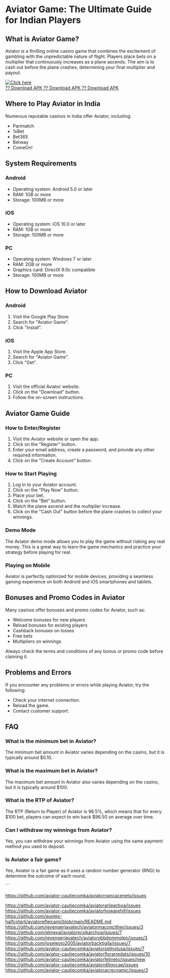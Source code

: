 # Aviator Game: The Ultimate Guide for Indian Players

## What is Aviator Game?

Aviator is a thrilling online casino game that combines the excitement
of gambling with the unpredictable nature of flight. Players place bets
on a multiplier that continuously increases as a plane ascends. The aim
is to cash out before the plane crashes, determining your final
multiplier and payout.

[![Click
here](https://readscoops.com/wp-content/uploads/2023/03/Readscoop-aviator-1-1.jpg)](https://traff.sbs/deff?key=aviator+all+games)\
[?? Download APK ?? Download APK ?? Download
APK](https://traff.sbs/deff?key=aviator+all+games)

## Where to Play Aviator in India

Numerous reputable casinos in India offer Aviator, including:

-   Parimatch
-   1xBet
-   Bet365
-   Betway
-   ComeOn!

## System Requirements

### Android

-   Operating system: Android 5.0 or later
-   RAM: 1GB or more
-   Storage: 100MB or more

### iOS

-   Operating system: iOS 10.0 or later
-   RAM: 1GB or more
-   Storage: 100MB or more

### PC

-   Operating system: Windows 7 or later
-   RAM: 2GB or more
-   Graphics card: DirectX 9.0c compatible
-   Storage: 100MB or more

## How to Download Aviator

### Android

1.  Visit the Google Play Store.
2.  Search for "Aviator Game".
3.  Click "Install".

### iOS

1.  Visit the Apple App Store.
2.  Search for "Aviator Game".
3.  Click "Get".

### PC

1.  Visit the official Aviator website.
2.  Click on the "Download" button.
3.  Follow the on-screen instructions.

## Aviator Game Guide

### How to Enter/Register

1.  Visit the Aviator website or open the app.
2.  Click on the "Register" button.
3.  Enter your email address, create a password, and provide any other
    required information.
4.  Click on the "Create Account" button.

### How to Start Playing

1.  Log in to your Aviator account.
2.  Click on the "Play Now" button.
3.  Place your bet.
4.  Click on the "Bet" button.
5.  Watch the plane ascend and the multiplier increase.
6.  Click on the "Cash Out" button before the plane crashes to
    collect your winnings.

### Demo Mode

The Aviator demo mode allows you to play the game without risking any
real money. This is a great way to learn the game mechanics and practice
your strategy before playing for real.

### Playing on Mobile

Aviator is perfectly optimized for mobile devices, providing a seamless
gaming experience on both Android and iOS smartphones and tablets.

## Bonuses and Promo Codes in Aviator

Many casinos offer bonuses and promo codes for Aviator, such as:

-   Welcome bonuses for new players
-   Reload bonuses for existing players
-   Cashback bonuses on losses
-   Free bets
-   Multipliers on winnings

Always check the terms and conditions of any bonus or promo code before
claiming it.

## Problems and Errors

If you encounter any problems or errors while playing Aviator, try the
following:

-   Check your internet connection.
-   Reload the game.
-   Contact customer support.

## FAQ

### What is the minimum bet in Aviator?

The minimum bet amount in Aviator varies depending on the casino, but it
is typically around \$0.10.

### What is the maximum bet in Aviator?

The maximum bet amount in Aviator also varies depending on the casino,
but it is typically around \$100.

### What is the RTP of Aviator?

The RTP (Return to Player) of Aviator is 96.5%, which means that for
every \$100 bet, players can expect to win back \$96.50 on average over
time.

### Can I withdraw my winnings from Aviator?

Yes, you can withdraw your winnings from Aviator using the same payment
method you used to deposit.

### Is Aviator a fair game?

Yes, Aviator is a fair game as it uses a random number generator (RNG)
to determine the outcome of each round.

\`\`\`

https://github.com/aviator-cautiecomka/aviatornancacenets/issues

https://github.com/aviator-cautiecomka/aviatorarliperboa/issues
https://github.com/aviator-cautiecomka/aviatorhowarehill/issues
https://github.com/quotex-halfcotarli/aviatorefleicami/blob/main/README.md
https://github.com/revengerjavatech/aviatormaconcither/issues/3
https://github.com/elmexal/aviatorecsikarchoa/issues/7
https://github.com/revengerjavatech/aviatorobbdommolpo/issues/3
https://github.com/joseleoto2005/aviatorbacktigila/issues/7
https://github.com/aviator-cautiecomka/aviatorsellnolusa/issues/7
https://github.com/aviator-cautiecomka/aviatorflorarredats/issues/10
https://github.com/aviator-cautiecomka/aviatorfelineto/issues/new
https://github.com/aviator-cautiecomka/aviatordiligocap/issues
https://github.com/aviator-cautiecomka/aviatoracrecnamic/issues/3
